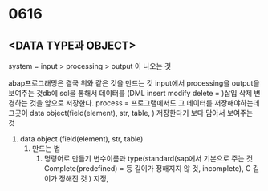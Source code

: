 # 0616

## &lt;DATA TYPE과 OBJECT&gt;

system = input &gt; processing &gt; output 이 나오는 것

abap프로그래밍은 결국 위와 같은 것을 만드는 것 input에서 processing을 output을 보여주는 것db에 sql을 통해서 데이터를 \(DML insert modify delete = \)삽입 삭제 변경하는 것을 앞으로 저장한다. process = 프로그램에서도 그 데이터를 저장해야하는데 그곳이 data object\(field\(element\), str, table, \) 저장한다기 보다 담아서 보여주는 것  

1. data object \(field\(element\), str, table\)
   1. 만드는 법
      1. 명령어로 만들기 변수이름과 type\(standard\(sap에서 기본으로 주는 것 Complete\(predefined\) = 등 길이가 정해지지 않 것, incomplete\), C 길이가 정해진 것 \) 지정, 



